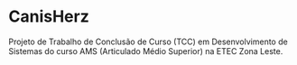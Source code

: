 # CanisHerz
Projeto de Trabalho de Conclusão de Curso (TCC) em Desenvolvimento de Sistemas do curso AMS (Articulado Médio Superior) na ETEC Zona Leste.

